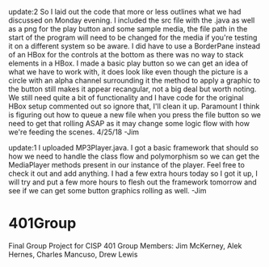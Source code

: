 update:2
So I laid out the code that more or less outlines what we had discussed on Monday evening. I included the src file with the .java as well as a png for the play button and some sample media, the file path in the start of the program will need to be changed for the media if you're testing it on a different system so be aware. I did have to use a BorderPane instead of an HBox for the controls at the bottom as there was no way to stack elements in a HBox. I made a basic play button so we can get an idea of what we have to work with, it does look like even though the picture is a circle with an alpha channel surrounding it the method to apply a graphic to the button still makes it appear recangular, not a big deal but worth noting. We still need quite a bit of functionality and I have code for the original HBox setup commented out so ignore that, I'll clean it up. Paramount I think is figuring out how to queue a new file when you press the file button so we need to get that rolling ASAP as it may change some logic flow with how we're feeding the scenes.
4/25/18 -Jim

update:1
I uploaded MP3Player.java. I got a basic framework that should so how we need to handle the class flow and polymorphism so we can get the MediaPlayer methods present in our instance of the player. Feel free to check it out and add anything. I had a few extra hours today so I got it up, I will try and put a few more hours to flesh out the framework tomorrow and see if we can get some button graphics rolling as well.
-Jim

# 401Group
Final Group Project for CISP 401
Group Members:
Jim McKerney, Alek Hernes, Charles Mancuso, Drew Lewis
